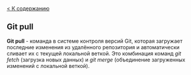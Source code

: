 [< К содержанию](./readme.md)

## Git pull

**Git pull** - команда в системе контроля версий Git, которая загружает последние изменения из удалённого репозитория и автоматически сливает их с текущей локальной веткой. Это комбинация команд *git fetch* (загрузка новых данных) и *git merge* (объединение загруженных изменений с локальной веткой).